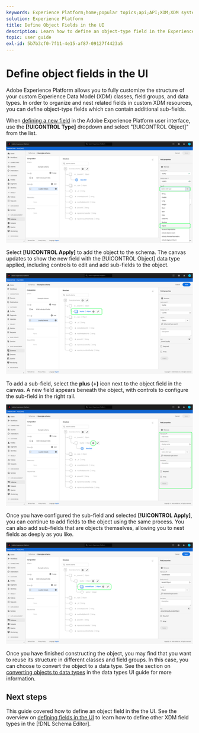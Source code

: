 ```yaml
---
keywords: Experience Platform;home;popular topics;api;API;XDM;XDM system;experience data model;data model;ui;workspace;object;field;
solution: Experience Platform
title: Define Object Fields in the UI
description: Learn how to define an object-type field in the Experience Platform user interface.
topic: user guide
exl-id: 5b7b3cf0-7f11-4e15-af87-09127f4423a5
---
```

# Define object fields in the UI

Adobe Experience Platform allows you to fully customize the structure of your custom Experience Data Model (XDM) classes, field groups, and data types. In order to organize and nest related fields in custom XDM resources, you can define object-type fields which can contain additional sub-fields.

When [defining a new field](./overview.md#define) in the Adobe Experience Platform user interface, use the **[!UICONTROL Type]** dropdown and select "[!UICONTROL Object]" from the list.

![](../../images/ui/fields/special/object.png)

Select **[!UICONTROL Apply]** to add the object to the schema. The canvas updates to show the new field with the [!UICONTROL Object] data type applied, including controls to edit and add sub-fields to the object.

![](../../images/ui/fields/special/object-applied.png)

To add a sub-field, select the **plus (+)** icon next to the object field in the canvas. A new field appears beneath the object, with controls to configure the sub-field in the right rail.

![](../../images/ui/fields/special/object-add-field.png)

Once you have configured the sub-field and selected **[!UICONTROL Apply]**, you can continue to add fields to the object using the same process. You can also add sub-fields that are objects themselves, allowing you to nest fields as deeply as you like.

![](../../images/ui/fields/special/object-nested.png)

Once you have finished constructing the object, you may find that you want to reuse its structure in different classes and field groups. In this case, you can choose to convert the object to a data type. See the section on [converting objects to data types](../resources/data-types.md#convert) in the data types UI guide for more information.

## Next steps

This guide covered how to define an object field in the the UI. See the overview on [defining fields in the UI](./overview.md#special) to learn how to define other XDM field types in the [!DNL Schema Editor].
